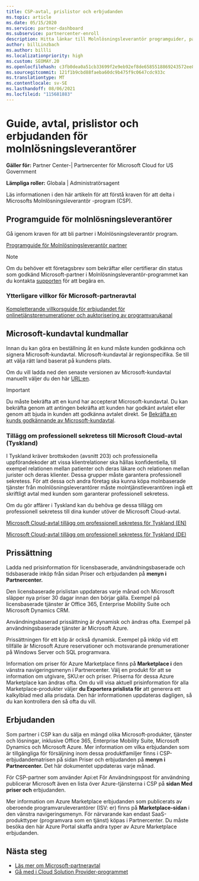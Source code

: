 ```yaml
---
title: CSP-avtal, prislistor och erbjudanden
ms.topic: article
ms.date: 05/15/2020
ms.service: partner-dashboard
ms.subservice: partnercenter-enroll
description: Hitta länkar till Molnlösningsleverantör programguider, partneravtal, kundavtal, prislistor och erbjudanden.
author: billLinzbach
ms.author: billli
ms.localizationpriority: high
ms.custom: SEOMAY.20
ms.openlocfilehash: c3fb0dea0a51cb33699f2e9eb92ef8de6585518869243572ee8e4bfdd6d844f3
ms.sourcegitcommit: 121f1b9cbd88faeba60dc9b475f9c0647cdc933c
ms.translationtype: MT
ms.contentlocale: sv-SE
ms.lasthandoff: 08/06/2021
ms.locfileid: "115681883"
---
```

# <a name="cloud-solution-provider-program-guide-agreements-price-lists-and-offers"></a>Guide, avtal, prislistor och erbjudanden för molnlösningsleverantörer

**Gäller för:** Partner Center-| Partnercenter för Microsoft Cloud for US Government

**Lämpliga roller:** Globala | Administratörsagent

Läs informationen i den här artikeln för att förstå kraven för att delta i Microsofts Molnlösningsleverantör -program (CSP).

## <a name="cloud-solution-provider-program-guide"></a>Programguide för molnlösningsleverantörer

Gå igenom kraven för att bli partner i Molnlösningsleverantör program.

[Programguide för Molnlösningsleverantör partner](https://go.microsoft.com/fwlink/p/?LinkId=617100)

>[!Note]
>Om du behöver ett företagsbrev som bekräftar eller certifierar din status som godkänd Microsoft-partner i Molnlösningsleverantör-programmet kan du kontakta [supporten](https://partner.microsoft.com/pcv/servicerequests/create) för att begära en.

### <a name="additional-offer-terms-to-the-microsoft-partner-agreement"></a>Ytterligare villkor för Microsoft-partneravtal

[Kompletterande villkorsguide för erbjudandet för onlinetjänstprenumerationer och auktorisering av programvarukanal](https://query.prod.cms.rt.microsoft.com/cms/api/am/binary/RE3NOo7)

## <a name="microsoft-customer-agreement-customer-templates"></a>Microsoft-kundavtal kundmallar

Innan du kan göra en beställning åt en kund måste kunden godkänna och signera Microsoft-kundavtal. Microsoft-kundavtal är regionspecifika. Se till att välja rätt land baserat på kundens plats.

Om du vill ladda ned den senaste versionen av Microsoft-kundavtal manuellt väljer du den här [URL:en](https://aka.ms/customeragreement).

>[!IMPORTANT]
>Du måste bekräfta att en kund har accepterat Microsoft-kundavtal. Du kan bekräfta genom att antingen bekräfta att kunden har godkänt avtalet eller genom att bjuda in kunden att godkänna avtalet direkt. Se [Bekräfta en kunds godkännande av Microsoft-kundavtal](confirm-customer-agreement.md).

### <a name="professional-secrecy-amendment-to-the-microsoft-cloud-agreement-germany"></a>Tillägg om professionell sekretess till Microsoft Cloud-avtal (Tyskland)

I Tyskland kräver brottskoden (avsnitt 203) och professionella uppförandekoder att vissa klientrelationer ska hållas konfidentiella, till exempel relationen mellan patienter och deras läkare och relationen mellan jurister och deras klienter. Dessa grupper måste garantera professionell sekretess. För att dessa och andra företag ska kunna köpa molnbaserade tjänster från molnlösningsleverantörer måste molntjänstleverantören ingå ett skriftligt avtal med kunden som garanterar professionell sekretess.

Om du gör affärer i Tyskland kan du behöva ge dessa tillägg om professionell sekretess till dina kunder utöver de Microsoft Cloud-avtal.

[Microsoft Cloud-avtal tillägg om professionell sekretess för Tyskland (EN)](https://go.microsoft.com/fwlink/?linkid=2030827&clcid=0x409)

[Microsoft Cloud-avtal tillägg om professionell sekretess för Tyskland (DE)](https://go.microsoft.com/fwlink/?linkid=2030827&clcid=0x407)

## <a name="pricing"></a>Prissättning

Ladda ned prisinformation för licensbaserade, användningsbaserade och  tidsbaserade inköp från sidan Priser och erbjudanden på **menyn i Partnercenter.**

Den licensbaserade prislistan uppdateras varje månad och Microsoft släpper nya priser 30 dagar innan den börjar gälla. Exempel på licensbaserade tjänster är Office 365, Enterprise Mobility Suite och Microsoft Dynamics CRM. 

Användningsbaserad prissättning är dynamisk och ändras ofta. Exempel på användningsbaserade tjänster är Microsoft Azure.

Prissättningen för ett köp är också dynamisk. Exempel på inköp vid ett tillfälle är Microsoft Azure reservationer och motsvarande prenumerationer på Windows Server och SQL programvara.

Information om priser för Azure Marketplace finns på **Marketplace i** den vänstra navigeringsmenyn i Partnercenter. Välj en produkt för att se information om utgivare, SKU:er och priser. Priserna för dessa Azure Marketplace kan ändras ofta. Om du vill visa aktuell prisinformation för alla Marketplace-produkter väljer **du Exportera prislista för** att generera ett kalkylblad med alla prisdata. Den här informationen uppdateras dagligen, så du kan kontrollera den så ofta du vill.

## <a name="offers"></a>Erbjudanden

Som partner i CSP kan du sälja en mängd olika Microsoft-produkter, tjänster och lösningar, inklusive Office 365, Enterprise Mobility Suite, Microsoft Dynamics och Microsoft Azure. Mer information om vilka erbjudanden som är tillgängliga för försäljning inom dessa produktfamiljer finns i CSP-erbjudandematrisen på sidan Priser och erbjudanden på **menyn i Partnercenter.**  Det här dokumentet uppdateras varje månad.

För CSP-partner som använder Api:et För Användningspost för användning publicerar Microsoft även en lista över Azure-tjänsterna i CSP på **sidan Med priser och** erbjudanden.

Mer information om Azure Marketplace erbjudanden som publicerats av oberoende programvaruleverantörer (ISV: er) finns på **Marketplace-sidan** i den vänstra navigeringsmenyn. För närvarande kan endast SaaS-produkttyper (programvara som en tjänst) köpas i Partnercenter. Du måste besöka den här Azure Portal skaffa andra typer av Azure Marketplace erbjudanden.

## <a name="next-steps"></a>Nästa steg

- [Läs mer om Microsoft-partneravtal](microsoft-partner-agreement.md)
- [Gå med i Cloud Solution Provider-programmet](enrolling-in-the-csp-program.md)
